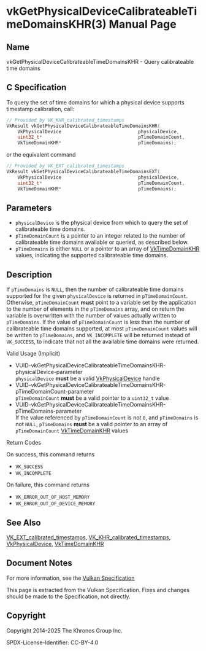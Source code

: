 # vkGetPhysicalDeviceCalibrateableTimeDomainsKHR(3) Manual Page

## Name

vkGetPhysicalDeviceCalibrateableTimeDomainsKHR - Query calibrateable time domains



## [](#_c_specification)C Specification

To query the set of time domains for which a physical device supports timestamp calibration, call:

```c++
// Provided by VK_KHR_calibrated_timestamps
VkResult vkGetPhysicalDeviceCalibrateableTimeDomainsKHR(
    VkPhysicalDevice                            physicalDevice,
    uint32_t*                                   pTimeDomainCount,
    VkTimeDomainKHR*                            pTimeDomains);
```

or the equivalent command

```c++
// Provided by VK_EXT_calibrated_timestamps
VkResult vkGetPhysicalDeviceCalibrateableTimeDomainsEXT(
    VkPhysicalDevice                            physicalDevice,
    uint32_t*                                   pTimeDomainCount,
    VkTimeDomainKHR*                            pTimeDomains);
```

## [](#_parameters)Parameters

- `physicalDevice` is the physical device from which to query the set of calibrateable time domains.
- `pTimeDomainCount` is a pointer to an integer related to the number of calibrateable time domains available or queried, as described below.
- `pTimeDomains` is either `NULL` or a pointer to an array of [VkTimeDomainKHR](https://registry.khronos.org/vulkan/specs/latest/man/html/VkTimeDomainKHR.html) values, indicating the supported calibrateable time domains.

## [](#_description)Description

If `pTimeDomains` is `NULL`, then the number of calibrateable time domains supported for the given `physicalDevice` is returned in `pTimeDomainCount`. Otherwise, `pTimeDomainCount` **must** point to a variable set by the application to the number of elements in the `pTimeDomains` array, and on return the variable is overwritten with the number of values actually written to `pTimeDomains`. If the value of `pTimeDomainCount` is less than the number of calibrateable time domains supported, at most `pTimeDomainCount` values will be written to `pTimeDomains`, and `VK_INCOMPLETE` will be returned instead of `VK_SUCCESS`, to indicate that not all the available time domains were returned.

Valid Usage (Implicit)

- [](#VUID-vkGetPhysicalDeviceCalibrateableTimeDomainsKHR-physicalDevice-parameter)VUID-vkGetPhysicalDeviceCalibrateableTimeDomainsKHR-physicalDevice-parameter  
  `physicalDevice` **must** be a valid [VkPhysicalDevice](https://registry.khronos.org/vulkan/specs/latest/man/html/VkPhysicalDevice.html) handle
- [](#VUID-vkGetPhysicalDeviceCalibrateableTimeDomainsKHR-pTimeDomainCount-parameter)VUID-vkGetPhysicalDeviceCalibrateableTimeDomainsKHR-pTimeDomainCount-parameter  
  `pTimeDomainCount` **must** be a valid pointer to a `uint32_t` value
- [](#VUID-vkGetPhysicalDeviceCalibrateableTimeDomainsKHR-pTimeDomains-parameter)VUID-vkGetPhysicalDeviceCalibrateableTimeDomainsKHR-pTimeDomains-parameter  
  If the value referenced by `pTimeDomainCount` is not `0`, and `pTimeDomains` is not `NULL`, `pTimeDomains` **must** be a valid pointer to an array of `pTimeDomainCount` [VkTimeDomainKHR](https://registry.khronos.org/vulkan/specs/latest/man/html/VkTimeDomainKHR.html) values

Return Codes

On success, this command returns

- `VK_SUCCESS`
- `VK_INCOMPLETE`

On failure, this command returns

- `VK_ERROR_OUT_OF_HOST_MEMORY`
- `VK_ERROR_OUT_OF_DEVICE_MEMORY`

## [](#_see_also)See Also

[VK\_EXT\_calibrated\_timestamps](https://registry.khronos.org/vulkan/specs/latest/man/html/VK_EXT_calibrated_timestamps.html), [VK\_KHR\_calibrated\_timestamps](https://registry.khronos.org/vulkan/specs/latest/man/html/VK_KHR_calibrated_timestamps.html), [VkPhysicalDevice](https://registry.khronos.org/vulkan/specs/latest/man/html/VkPhysicalDevice.html), [VkTimeDomainKHR](https://registry.khronos.org/vulkan/specs/latest/man/html/VkTimeDomainKHR.html)

## [](#_document_notes)Document Notes

For more information, see the [Vulkan Specification](https://registry.khronos.org/vulkan/specs/latest/html/vkspec.html#vkGetPhysicalDeviceCalibrateableTimeDomainsKHR)

This page is extracted from the Vulkan Specification. Fixes and changes should be made to the Specification, not directly.

## [](#_copyright)Copyright

Copyright 2014-2025 The Khronos Group Inc.

SPDX-License-Identifier: CC-BY-4.0